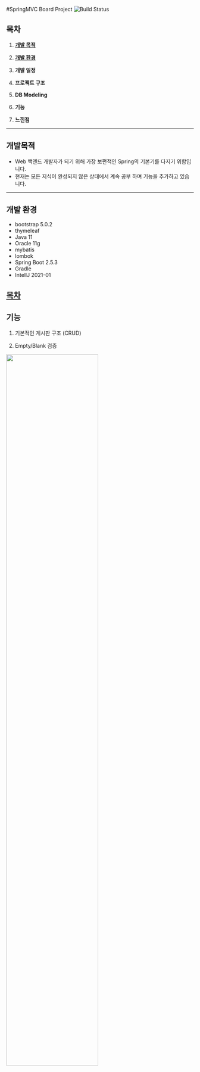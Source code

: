 #SpringMVC Board Project ![Build Status](https://travis-ci.com/hsp0404/SpringMVCBoard.svg?branch=master)
## 목차
1. [**개발 목적**](#개발-목적)

2. [**개발 환경**](#개발-환경)

3. **개발 일정**

4. **프로젝트 구조**

5. **DB Modeling**

6. **기능**

7. **느낀점**
---
## 개발목적
* Web 백엔드 개발자가 되기 위해 가장 보편적인 Spring의 기본기를 다지기 위함입니다.
* 현재는 모든 지식이 완성되지 않은 상태에서 계속 공부 하며 기능을 추가하고 있습니다.
---
## 개발 환경
* bootstrap 5.0.2
* thymeleaf 
* Java 11
* Oracle 11g
* mybatis
* lombok
* Spring Boot 2.5.3
* Gradle
* IntellJ 2021-01


[목차](#목차)
---
## 기능

1. 기본적인 게시판 구조 (CRUD)

2. Empty/Blank 검증
<img src="https://user-images.githubusercontent.com/73703641/127738053-ee971588-47fe-4824-87da-2426c1d7e5d0.gif" width="70%" height="70%">


